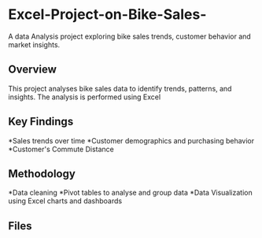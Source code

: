# Excel-Project-on-Bike-Sales-
A data Analysis project exploring bike sales trends, customer behavior and market insights.

## Overview
This project analyses bike sales data to identify trends, patterns, and insights. The analysis is performed using Excel

## Key Findings
*Sales trends over time
*Customer demographics and purchasing behavior
*Customer's Commute Distance

## Methodology
*Data cleaning 
*Pivot tables to analyse and group data
*Data Visualization using Excel charts and dashboards

## Files

